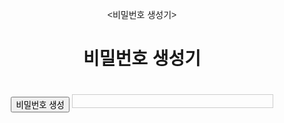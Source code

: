 <비밀번호 생성기>
<html lang="en">
<head>
<meta charset="UTF-8">
<meta name="viewport" content="width=device-width, initial-scale=1.0">
<title>비밀번호 생성기</title>
<style>
  body {
    font-family: Arial, sans-serif;
    text-align: center;
  }
  .password {
    font-size: 1.5em;
    margin-top: 20px;
    padding: 10px;
    border: 1px solid #ccc;
    width: 300px;
    display: inline-block;
  }
</style>
</head>
<body>
  <h1>비밀번호 생성기</h1>
  <button onclick="generatePassword()">비밀번호 생성</button>
  <div id="password" class="password"></div>

<script>
function generatePassword() {
  var length = 8;
  var charset = "abcdefghijklmnopqrstuvwxyzABCDEFGHIJKLMNOPQRSTUVWXYZ0123456789!@#?_";
  var password = "";
  
  for (var i = 0; i < length; i++) {
    var randomIndex = Math.floor(Math.random() * charset.length);
    password += charset[randomIndex];
  }
  
  document.getElementById("password").textContent = password;
}
</script>
</body>
</html>
